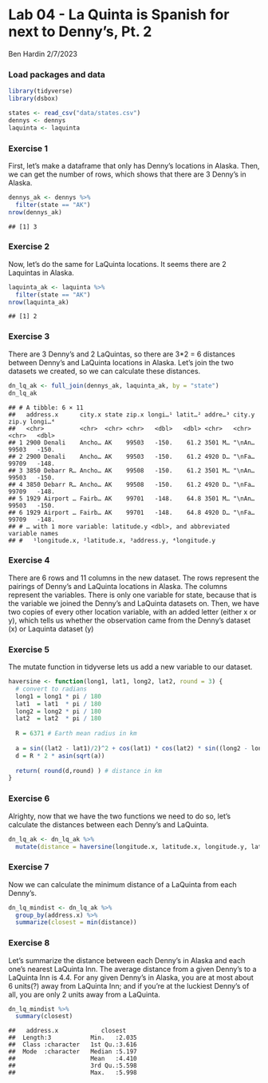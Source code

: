 Lab 04 - La Quinta is Spanish for next to Denny’s, Pt. 2
================
Ben Hardin
2/7/2023

### Load packages and data

``` r
library(tidyverse) 
library(dsbox) 
```

``` r
states <- read_csv("data/states.csv")
dennys <- dennys
laquinta <- laquinta
```

### Exercise 1

First, let’s make a dataframe that only has Denny’s locations in Alaska.
Then, we can get the number of rows, which shows that there are 3
Denny’s in Alaska.

``` r
dennys_ak <- dennys %>%
  filter(state == "AK")
nrow(dennys_ak)
```

    ## [1] 3

### Exercise 2

Now, let’s do the same for LaQuinta locations. It seems there are 2
Laquintas in Alaska.

``` r
laquinta_ak <- laquinta %>%
  filter(state == "AK")
nrow(laquinta_ak)
```

    ## [1] 2

### Exercise 3

There are 3 Denny’s and 2 LaQuintas, so there are 3\*2 = 6 distances
between Denny’s and LaQuinta locations in Alaska. Let’s join the two
datasets we created, so we can calculate these distances.

``` r
dn_lq_ak <- full_join(dennys_ak, laquinta_ak, by = "state")
dn_lq_ak
```

    ## # A tibble: 6 × 11
    ##   address.x      city.x state zip.x longi…¹ latit…² addre…³ city.y zip.y longi…⁴
    ##   <chr>          <chr>  <chr> <chr>   <dbl>   <dbl> <chr>   <chr>  <chr>   <dbl>
    ## 1 2900 Denali    Ancho… AK    99503   -150.    61.2 3501 M… "\nAn… 99503   -150.
    ## 2 2900 Denali    Ancho… AK    99503   -150.    61.2 4920 D… "\nFa… 99709   -148.
    ## 3 3850 Debarr R… Ancho… AK    99508   -150.    61.2 3501 M… "\nAn… 99503   -150.
    ## 4 3850 Debarr R… Ancho… AK    99508   -150.    61.2 4920 D… "\nFa… 99709   -148.
    ## 5 1929 Airport … Fairb… AK    99701   -148.    64.8 3501 M… "\nAn… 99503   -150.
    ## 6 1929 Airport … Fairb… AK    99701   -148.    64.8 4920 D… "\nFa… 99709   -148.
    ## # … with 1 more variable: latitude.y <dbl>, and abbreviated variable names
    ## #   ¹​longitude.x, ²​latitude.x, ³​address.y, ⁴​longitude.y

### Exercise 4

There are 6 rows and 11 columns in the new dataset. The rows represent
the pairings of Denny’s and LaQuinta locations in Alaska. The columns
represent the variables. There is only one variable for state, because
that is the variable we joined the Denny’s and LaQuinta datasets on.
Then, we have two copies of every other location variable, with an added
letter (either x or y), which tells us whether the observation came from
the Denny’s dataset (x) or Laquinta dataset (y)

### Exercise 5

The mutate function in tidyverse lets us add a new variable to our
dataset.

``` r
haversine <- function(long1, lat1, long2, lat2, round = 3) {
  # convert to radians
  long1 = long1 * pi / 180
  lat1  = lat1  * pi / 180
  long2 = long2 * pi / 180
  lat2  = lat2  * pi / 180
  
  R = 6371 # Earth mean radius in km
  
  a = sin((lat2 - lat1)/2)^2 + cos(lat1) * cos(lat2) * sin((long2 - long1)/2)^2
  d = R * 2 * asin(sqrt(a))
  
  return( round(d,round) ) # distance in km
}
```

### Exercise 6

Alrighty, now that we have the two functions we need to do so, let’s
calculate the distances between each Denny’s and LaQuinta.

``` r
dn_lq_ak <- dn_lq_ak %>%
  mutate(distance = haversine(longitude.x, latitude.x, longitude.y, latitude.y))
```

### Exercise 7

Now we can calculate the minimum distance of a LaQuinta from each
Denny’s.

``` r
dn_lq_mindist <- dn_lq_ak %>%
  group_by(address.x) %>%
  summarize(closest = min(distance))
```

### Exercise 8

Let’s summarize the distance between each Denny’s in Alaska and each
one’s nearest LaQuinta Inn. The average distance from a given Denny’s to
a LaQuinta Inn is 4.4. For any given Denny’s in Alaska, you are at most
about 6 units(?) away from LaQuinta Inn; and if you’re at the luckiest
Denny’s of all, you are only 2 units away from a LaQuinta.

``` r
dn_lq_mindist %>%
  summary(closest)
```

    ##   address.x            closest     
    ##  Length:3           Min.   :2.035  
    ##  Class :character   1st Qu.:3.616  
    ##  Mode  :character   Median :5.197  
    ##                     Mean   :4.410  
    ##                     3rd Qu.:5.598  
    ##                     Max.   :5.998
